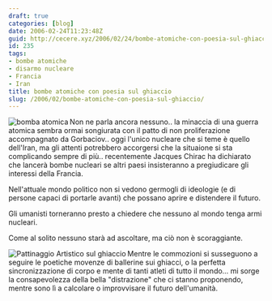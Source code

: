 ```yaml
---
draft: true
categories: [blog]
date: 2006-02-24T11:23:48Z
guid: http://cecere.xyz/2006/02/24/bombe-atomiche-con-poesia-sul-ghiaccio/
id: 235
tags:
- bombe atomiche
- disarmo nucleare
- Francia
- Iran
title: bombe atomiche con poesia sul ghiaccio
slug: /2006/02/bombe-atomiche-con-poesia-sul-ghiaccio/
---
```


<img src='/wp-content/bomba_atomica.jpg' alt='bomba atomica' align='left' />Non ne parla ancora nessuno.. la minaccia di una guerra atomica sembra ormai songiurata con il patto di non proliferazione accompagnato da Gorbaciov.. oggi l'unico nucleare che si teme è quello dell'Iran, ma gli attenti potrebbero accorgersi che la situaione si sta complicando sempre di più.. recentemente Jacques Chirac ha dichiarato che lancerà bombe nucleari se altri paesi insisteranno a pregiudicare gli interessi della Francia.
  
Nell'attuale mondo politico non si vedono germogli di ideologie (e di persone capaci di portarle avanti) che possano aprire e distendere il futuro.

Gli umanisti torneranno presto a chiedere che nessuno al mondo tenga armi nucleari.
  
Come al solito nessuno starà ad ascoltare, ma ciò non è scoraggiante.

<img src='/wp-content/pattinaggioartistico.jpg' alt='Pattinaggio Artistico sul ghiaccio' align='left' />Mentre le commozioni si susseguono a seguire le poetiche movenze di ballerine sui ghiacci, o la perfetta sincronizzazione di corpo e mente di tanti atleti di tutto il mondo… mi sorge la consapevolezza della bella "distrazione" che ci stanno proponendo, mentre sono lì a calcolare o improvvisare il futuro dell'umanità.
